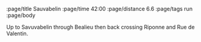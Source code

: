:page/title Sauvabelin
:page/time 42:00
:page/distance 6.6
:page/tags run
:page/body

Up to Savuvabelin through Bealieu then back crossing Riponne and Rue de Valentin.

